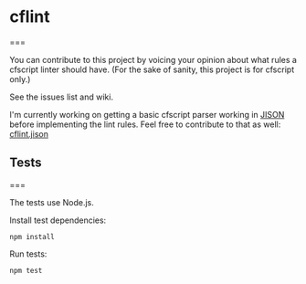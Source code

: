# cflint
===

You can contribute to this project by voicing your opinion about what rules a cfscript linter should have. (For the sake of sanity, this project is for cfscript only.)

See the issues list and wiki.

I'm currently working on getting a basic cfscript parser working in [JISON](http://zaach.github.io/jison/) before implementing the lint rules. Feel free to contribute to that as well: [cflint.jison](https://github.com/russplaysguitar/cflint/blob/master/cflint.jison)

## Tests
===

The tests use Node.js.

Install test dependencies:

	npm install

Run tests:

	npm test
